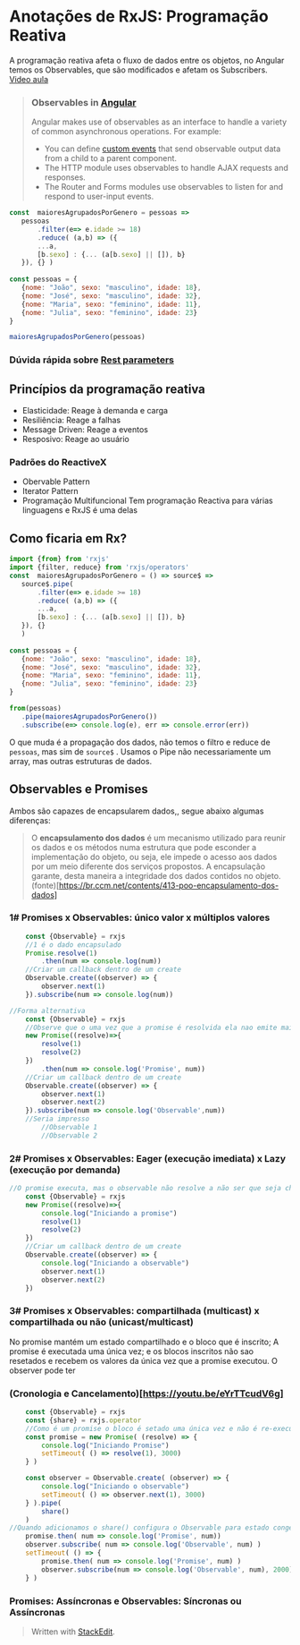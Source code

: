 ﻿# Anotações de RxJS: Programação Reativa
A programação reativa afeta o fluxo de dados entre os objetos, no Angular temos os Observables, que são modificados e afetam os Subscribers. 
[Video aula](https://youtu.be/hrSYyr2sUac)
> ### Observables in [Angular](https://angular.io/guide/observables-in-angular#observables-in-angular "Link to this heading")
> Angular makes use of observables as an interface to handle a variety of common asynchronous operations. For example:
> -   You can define  [custom events](https://angular.io/guide/event-binding#custom-events-with-eventemitter)  that send observable output data from a child to a parent component.
> -   The HTTP module uses observables to handle AJAX requests and responses.
>-   The Router and Forms modules use observables to listen for and respond to user-input events.
 ```javascript
const  maioresAgrupadosPorGenero = pessoas =>
	pessoas
		.filter(e=> e.idade >= 18)
		.reduce( (a,b) => ({
		...a,
		[b.sexo] : {... (a[b.sexo] || []), b}
	}), {} )
	
const pessoas = {
	{nome: "João", sexo: "masculino", idade: 18},
	{nome: "José", sexo: "masculino", idade: 32},
	{nome: "Maria", sexo: "feminino", idade: 11},
	{nome: "Julia", sexo: "feminino", idade: 23}
}

maioresAgrupadosPorGenero(pessoas)
 ``` 
### Dúvida rápida sobre [Rest parameters](https://dev.to/sagar/three-dots---in-javascript-26ci)

## Princípios da programação reativa

 - Elasticidade: Reage à demanda e carga
 - Resiliência: Reage a falhas
 - Message Driven: Reage a eventos
 - Resposivo: Reage ao usuário
### Padrões do ReactiveX
 - Obervable Pattern
 - Iterator Pattern
 - Programação Multifuncional
 Tem programação Reactiva para várias linguagens e RxJS é uma delas

## Como ficaria em Rx?
 ```javascript
 import {from} from 'rxjs'
 import {filter, reduce} from 'rxjs/operators'
const  maioresAgrupadosPorGenero = () => source$ =>
	source$.pipe(
		.filter(e=> e.idade >= 18)
		.reduce( (a,b) => ({
		...a,
		[b.sexo] : {... (a[b.sexo] || []), b}
	}), {}
	)
	
const pessoas = {
	{nome: "João", sexo: "masculino", idade: 18},
	{nome: "José", sexo: "masculino", idade: 32},
	{nome: "Maria", sexo: "feminino", idade: 11},
	{nome: "Julia", sexo: "feminino", idade: 23}
}

from(pessoas)
	.pipe(maioresAgrupadosPorGenero())
	.subscribe(e=> console.log(e), err => console.error(err))
 ``` 
O que muda é a propagação dos dados, não temos o filtro e reduce de ```pessoas```, mas sim de ```source$``` . Usamos o Pipe não necessariamente um array, mas outras estruturas de dados.

## Observables e Promises
Ambos são capazes de encapsularem dados,, segue abaixo algumas diferenças:
> O **encapsulamento dos dados** é um mecanismo utilizado para reunir os dados e os métodos numa estrutura que pode esconder a implementação do objeto, ou seja, ele impede o acesso aos dados por um meio diferente dos serviços propostos. A encapsulação garante, desta maneira a integridade dos dados contidos no objeto. (fonte)[https://br.ccm.net/contents/413-poo-encapsulamento-dos-dados]

### 1# Promises x Observables: único valor x múltiplos valores
```javascript
	const {Observable} = rxjs
	//1 é o dado encapsulado
	Promise.resolve(1)
		.then(num => console.log(num))
	//Criar um callback dentro de um create
	Observable.create((observer) => {
		observer.next(1)
	}).subscribe(num => console.log(num))
```

```javascript
//Forma alternativa
	const {Observable} = rxjs
	//Observe que o uma vez que a promise é resolvida ela nao emite mais nada, imprimindo apenas o numero 1
	new Promise((resolve)=>{
		resolve(1)
		resolve(2)
	})
		.then(num => console.log('Promise', num))
	//Criar um callback dentro de um create
	Observable.create((observer) => {
		observer.next(1)
		observer.next(2)
	}).subscribe(num => console.log('Observable',num))
	//Seria impresso 
		//Observable 1 
		//Observable 2
```

### 2# Promises x Observables: Eager (execução imediata) x Lazy (execução por demanda)
```javascript
//O promise executa, mas o observable não resolve a não ser que seja chamada
	const {Observable} = rxjs
	new Promise((resolve)=>{
		console.log("Iniciando a promise")
		resolve(1)
		resolve(2)
	})
	//Criar um callback dentro de um create
	Observable.create((observer) => {
		console.log("Iniciando a observable")
		observer.next(1)
		observer.next(2)
	})
```
### 3# Promises x Observables: compartilhada (multicast) x compartilhada ou não (unicast/multicast)
No promise mantém um estado compartilhado e o bloco que é inscrito; A promise é executada uma única vez; e os blocos inscritos não sao resetados e recebem os valores da única vez que a promise executou.
O observer pode ter 

### (Cronologia e Cancelamento)[https://youtu.be/eYrTTcudV6g]
```javascript
	const {Observable} = rxjs
	const {share} = rxjs.operator
	//Como é um promise o bloco é setado uma única vez e não é re-executado
	const promise = new Promise( (resolve) => {
		console.log("Iniciando Promise")
		setTimeout( () => resolve(1), 3000)
	} )

	const observer = Observable.create( (observer) => {
		console.log("Iniciando o observable")
		setTimeout( () => observer.next(1), 3000)
	} ).pipe(
		share()
	)
//Quando adicionamos o share() configura o Observable para estado congelado
	promise.then( num => console.log('Promise', num))
	observer.subscribe( num => console.log('Observable', num) )
	setTimeout( () => {
		promise.then( num => console.log('Promise', num) )
		observer.subscribe(num => console.log('Observable', num), 2000)
	} )

```
### Promises: Assíncronas e Observables:  Síncronas ou Assíncronas

> Written with [StackEdit](https://stackedit.io/).
